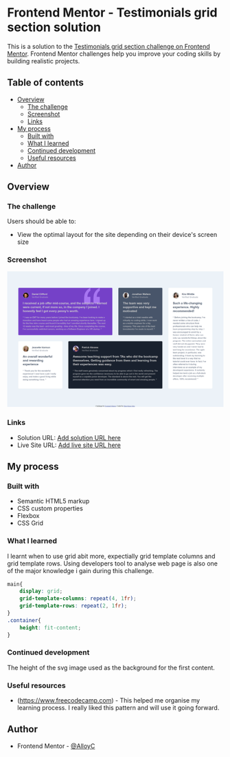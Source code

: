 # Frontend Mentor - Testimonials grid section solution

This is a solution to the [Testimonials grid section challenge on Frontend Mentor](https://www.frontendmentor.io/challenges/testimonials-grid-section-Nnw6J7Un7). Frontend Mentor challenges help you improve your coding skills by building realistic projects. 

## Table of contents

- [Overview](#overview)
  - [The challenge](#the-challenge)
  - [Screenshot](#screenshot)
  - [Links](#links)
- [My process](#my-process)
  - [Built with](#built-with)
  - [What I learned](#what-i-learned)
  - [Continued development](#continued-development)
  - [Useful resources](#useful-resources)
- [Author](#author)


## Overview

### The challenge

Users should be able to:

- View the optimal layout for the site depending on their device's screen size

### Screenshot

![](./screenshot.png)

### Links

- Solution URL: [Add solution URL here](https://your-solution-url.com)
- Live Site URL: [Add live site URL here](https://your-live-site-url.com)

## My process

### Built with

- Semantic HTML5 markup
- CSS custom properties
- Flexbox
- CSS Grid
 
### What I learned
 I learnt when to use grid abit more, expectially grid template columns and grid template rows.
 Using developers tool to analyse web page is also one of the major knowledge i gain during this challenge.
   

```css
main{
    display: grid;
    grid-template-columns: repeat(4, 1fr);
    grid-template-rows: repeat(2, 1fr);
}
.container{
    height: fit-content;
}  
```

### Continued development

The height of the svg image used as the background for the first content.  

### Useful resources

- (https://www.freecodecamp.com) - This helped me organise my learning process. I really liked this pattern and will use it going forward.

## Author

- Frontend Mentor - [@AlloyC](https://www.frontendmentor.io/profile/AlloyC)
